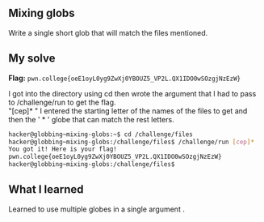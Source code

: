 ## Mixing globs
Write a single short glob that will match the files mentioned. 

## My solve
**Flag:** `pwn.college{oeE1oyL0yg9ZwXj0YBOUZ5_VP2L.QX1IDO0wSOzgjNzEzW}`

I got into the directory using cd then wrote the argument that I had to pass to /challenge/run to get the flag. <br>
"[cep]* " I entered the starting letter of the names of the files to get and then the ' * ' globe that can match the rest letters. 

```bash
hacker@globbing~mixing-globs:~$ cd /challenge/files
hacker@globbing~mixing-globs:/challenge/files$ /challenge/run [cep]*
You got it! Here is your flag!
pwn.college{oeE1oyL0yg9ZwXj0YBOUZ5_VP2L.QX1IDO0wSOzgjNzEzW}
hacker@globbing~mixing-globs:/challenge/files$
```
## What I learned
Learned to use multiple globes in a single argument .
